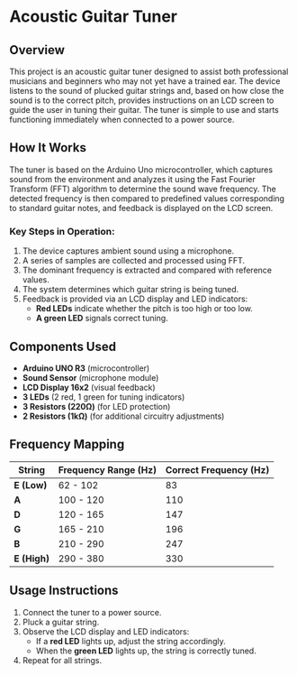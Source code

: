 # Acoustic Guitar Tuner

## Overview
This project is an acoustic guitar tuner designed to assist both professional musicians and beginners who may not yet have a trained ear. The device listens to the sound of plucked guitar strings and, based on how close the sound is to the correct pitch, provides instructions on an LCD screen to guide the user in tuning their guitar. The tuner is simple to use and starts functioning immediately when connected to a power source.

## How It Works
The tuner is based on the Arduino Uno microcontroller, which captures sound from the environment and analyzes it using the Fast Fourier Transform (FFT) algorithm to determine the sound wave frequency. The detected frequency is then compared to predefined values corresponding to standard guitar notes, and feedback is displayed on the LCD screen.

### Key Steps in Operation:
1. The device captures ambient sound using a microphone.
2. A series of samples are collected and processed using FFT.
3. The dominant frequency is extracted and compared with reference values.
4. The system determines which guitar string is being tuned.
5. Feedback is provided via an LCD display and LED indicators:
   - **Red LEDs** indicate whether the pitch is too high or too low.
   - **A green LED** signals correct tuning.

## Components Used
- **Arduino UNO R3** (microcontroller)
- **Sound Sensor** (microphone module)
- **LCD Display 16x2** (visual feedback)
- **3 LEDs** (2 red, 1 green for tuning indicators)
- **3 Resistors (220Ω)** (for LED protection)
- **2 Resistors (1kΩ)** (for additional circuitry adjustments)

## Frequency Mapping
| String | Frequency Range (Hz) | Correct Frequency (Hz) |
|--------|----------------------|------------------------|
| **E (Low)**  | 62 - 102  | 83  |
| **A**       | 100 - 120 | 110 |
| **D**       | 120 - 165 | 147 |
| **G**       | 165 - 210 | 196 |
| **B**       | 210 - 290 | 247 |
| **E (High)** | 290 - 380 | 330 |

## Usage Instructions
1. Connect the tuner to a power source.
2. Pluck a guitar string.
3. Observe the LCD display and LED indicators:
   - If a **red LED** lights up, adjust the string accordingly.
   - When the **green LED** lights up, the string is correctly tuned.
4. Repeat for all strings.
